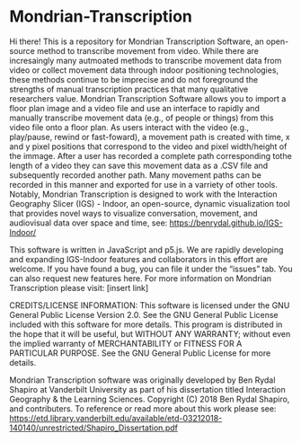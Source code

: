 # Mondrian-Transcription

Hi there! This is a repository for Mondrian Transcription Software, an open-source method to  transcribe movement from video. While there are incresaingly many autmoated methods to transcribe movement data from video or collect movement data through indoor positioning technologies, these methods continue to be imprecise and do not foreground the strengths of manual transcription practices that many qualitative researchers value. Mondrian Transcription Software allows you to import a floor plan image and a video file and use an interface to rapidly and manually transcribe movement data (e.g., of people or things) from this video file onto a floor plan. As users interact with the video (e.g., play/pause, rewind or fast-foward), a movement path is created with time, x and y pixel positions that correspond to the video and pixel width/height of the immage. After a user has recorded a complete path corresponding tothe length of a video they can save this movement data as a .CSV file and subsequently recorded another path. Many movement paths can be recorded in this manner and exported for use in a varriety of other tools. Notably, Mondrian Transcription is designed to work with the Interaction Geography Slicer (IGS) - Indoor, an open-source, dynamic visualization tool that provides novel ways to visualize conversation, movement, and audiovisual data over space and time, see: https://benrydal.github.io/IGS-Indoor/

This software is written in JavaScript and p5.js. We are rapidly developing and expanding IGS-Indoor features and collaborators in this effort are welcome. If you have found a bug, you can file it under the “issues” tab. You can also request new features here. For more information on Mondrian Transcription please visit: [insert link]

CREDITS/LICENSE INFORMATION: This software is licensed under the GNU General Public License Version 2.0. See the GNU General Public License included with this software for more details. This program is distributed in the hope that it will be useful, but WITHOUT ANY WARRANTY; without even the implied warranty of MERCHANTABILITY or FITNESS FOR A PARTICULAR PURPOSE. See the GNU General Public License for more details.

Mondrian Transcription software was originally developed by Ben Rydal Shapiro at Vanderbilt University as part of his dissertation titled Interaction Geography & the Learning Sciences. Copyright (C) 2018 Ben Rydal Shapiro, and contributers. To reference or read more about this work please see: https://etd.library.vanderbilt.edu/available/etd-03212018-140140/unrestricted/Shapiro_Dissertation.pdf

